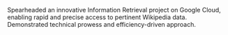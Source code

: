 Spearheaded an innovative Information Retrieval project on Google Cloud,
enabling rapid and precise access to pertinent Wikipedia data. Demonstrated
technical prowess and efficiency-driven approach.
